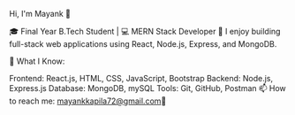 
Hi, I'm Mayank 👋

🎓 Final Year B.Tech Student | 💻 MERN Stack Developer
🚀 I enjoy building full-stack web applications using React, Node.js, Express, and MongoDB.

💼 What I Know:

Frontend: React.js, HTML, CSS, JavaScript, Bootstrap
Backend: Node.js, Express.js
Database: MongoDB, mySQL 
Tools: Git, GitHub, Postman
📫 How to reach me: mayankkapila72@gmail.com🔗

